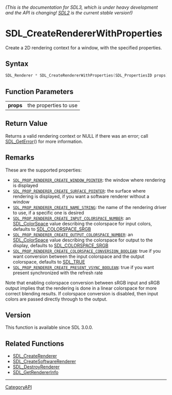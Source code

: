 ###### (This is the documentation for SDL3, which is under heavy development and the API is changing! [SDL2](https://wiki.libsdl.org/SDL2/) is the current stable version!)
# SDL_CreateRendererWithProperties

Create a 2D rendering context for a window, with the specified properties.

## Syntax

```c
SDL_Renderer * SDL_CreateRendererWithProperties(SDL_PropertiesID props);

```

## Function Parameters

|               |                       |
| ------------- | --------------------- |
| **props**     | the properties to use |

## Return Value

Returns a valid rendering context or NULL if there was an error; call
[SDL_GetError](SDL_GetError)() for more information.

## Remarks

These are the supported properties:

- [`SDL_PROP_RENDERER_CREATE_WINDOW_POINTER`](SDL_PROP_RENDERER_CREATE_WINDOW_POINTER):
  the window where rendering is displayed
- [`SDL_PROP_RENDERER_CREATE_SURFACE_POINTER`](SDL_PROP_RENDERER_CREATE_SURFACE_POINTER):
  the surface where rendering is displayed, if you want a software renderer
  without a window
- [`SDL_PROP_RENDERER_CREATE_NAME_STRING`](SDL_PROP_RENDERER_CREATE_NAME_STRING):
  the name of the rendering driver to use, if a specific one is desired
- [`SDL_PROP_RENDERER_CREATE_INPUT_COLORSPACE_NUMBER`](SDL_PROP_RENDERER_CREATE_INPUT_COLORSPACE_NUMBER):
  an [SDL_ColorSpace](SDL_ColorSpace) value describing the colorspace for
  input colors, defaults to [SDL_COLORSPACE_SRGB](SDL_COLORSPACE_SRGB)
- [`SDL_PROP_RENDERER_CREATE_OUTPUT_COLORSPACE_NUMBER`](SDL_PROP_RENDERER_CREATE_OUTPUT_COLORSPACE_NUMBER):
  an [SDL_ColorSpace](SDL_ColorSpace) value describing the colorspace for
  output to the display, defaults to
  [SDL_COLORSPACE_SRGB](SDL_COLORSPACE_SRGB)
- [`SDL_PROP_RENDERER_CREATE_COLORSPACE_CONVERSION_BOOLEAN`](SDL_PROP_RENDERER_CREATE_COLORSPACE_CONVERSION_BOOLEAN):
  true if you want conversion between the input colorspace and the output
  colorspace, defaults to [SDL_TRUE](SDL_TRUE)
- [`SDL_PROP_RENDERER_CREATE_PRESENT_VSYNC_BOOLEAN`](SDL_PROP_RENDERER_CREATE_PRESENT_VSYNC_BOOLEAN):
  true if you want present synchronized with the refresh rate

Note that enabling colorspace conversion between sRGB input and sRGB output
implies that the rendering is done in a linear colorspace for more correct
blending results. If colorspace conversion is disabled, then input colors
are passed directly through to the output.

## Version

This function is available since SDL 3.0.0.

## Related Functions

* [SDL_CreateRenderer](SDL_CreateRenderer)
* [SDL_CreateSoftwareRenderer](SDL_CreateSoftwareRenderer)
* [SDL_DestroyRenderer](SDL_DestroyRenderer)
* [SDL_GetRendererInfo](SDL_GetRendererInfo)

----
[CategoryAPI](CategoryAPI)


